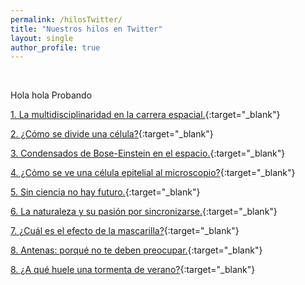 ```yaml
---
permalink: /hilosTwitter/
title: "Nuestros hilos en Twitter"
layout: single
author_profile: true
---
```

&nbsp;

Hola hola
Probando

[1. La multidisciplinaridad en la carrera espacial.](https://twitter.com/CientificasEr/status/1267097399383797761){:target="_blank"}

[2. ¿Cómo se divide una célula?](https://twitter.com/CientificasEr/status/1271123702755864579){:target="_blank"}

[3. Condensados de Bose-Einstein en el espacio.](https://twitter.com/CientificasEr/status/1272108561729019914){:target="_blank"}

[4. ¿Cómo se ve una célula epitelial al microscopio?](https://twitter.com/CientificasEr/status/1272868628577337345){:target="_blank"}

[5. Sin ciencia no hay futuro.](https://twitter.com/CientificasEr/status/1273194459535212544){:target="_blank"}

[6. La naturaleza y su pasión por sincronizarse.](https://twitter.com/CientificasEr/status/1273564768910159872){:target="_blank"}

[7. ¿Cuál es el efecto de la mascarilla?](https://twitter.com/CientificasEr/status/1277300650993504259){:target="_blank"}

[8. Antenas: porqué no te deben preocupar.](https://twitter.com/CientificasEr/status/1280877879295909893){:target="_blank"}

[8. ¿A qué huele una tormenta de verano?](https://twitter.com/CientificasEr/status/1292476615017013248){:target="_blank"}
